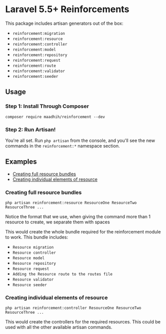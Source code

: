 # Laravel 5.5+ Reinforcements

This package includes artisan generators out of the box:

- `reinforcement:migration`
- `reinforcement:resource`
- `reinforcement:controller`
- `reinforcement:model`
- `reinforcement:repository`
- `reinforcement:request`
- `reinforcement:route`
- `reinforcement:validator`
- `reinforcement:seeder`

## Usage

### Step 1: Install Through Composer

```
composer require maadhih/reinforcement --dev
```


### Step 2: Run Artisan!

You're all set. Run `php artisan` from the console, and you'll see the new commands in the `reinforcement:*` namespace section.

## Examples

- [Creating full resource bundles](#creating-full-resource-bundle)
- [Creating individual elements of resource](#creating-individual-elements-of-resource)

### Creating full resource bundles

```
php artisan reinforcement:resource ResourceOne ResourceTwo ResourceThree ...
```

Notice the format that we use, when giving the command more than 1 resource to create, we separate them with spaces

This would create the whole bundle required for the reinforcement module to work. This bundle includes:

- `Resource migration`
- `Resource controller`
- `Resource model`
- `Resource repository`
- `Resource request`
- `Adding the Resource route to the routes file`
- `Resource validator`
- `Resource seeder`

### Creating individual elements of resource

```
php artisan reinforcement:controller ResourceOne ResourceTwo ResourceThree ...
```

This would create the controllers for the required resources. This could be used with all the other available artisan commands.
